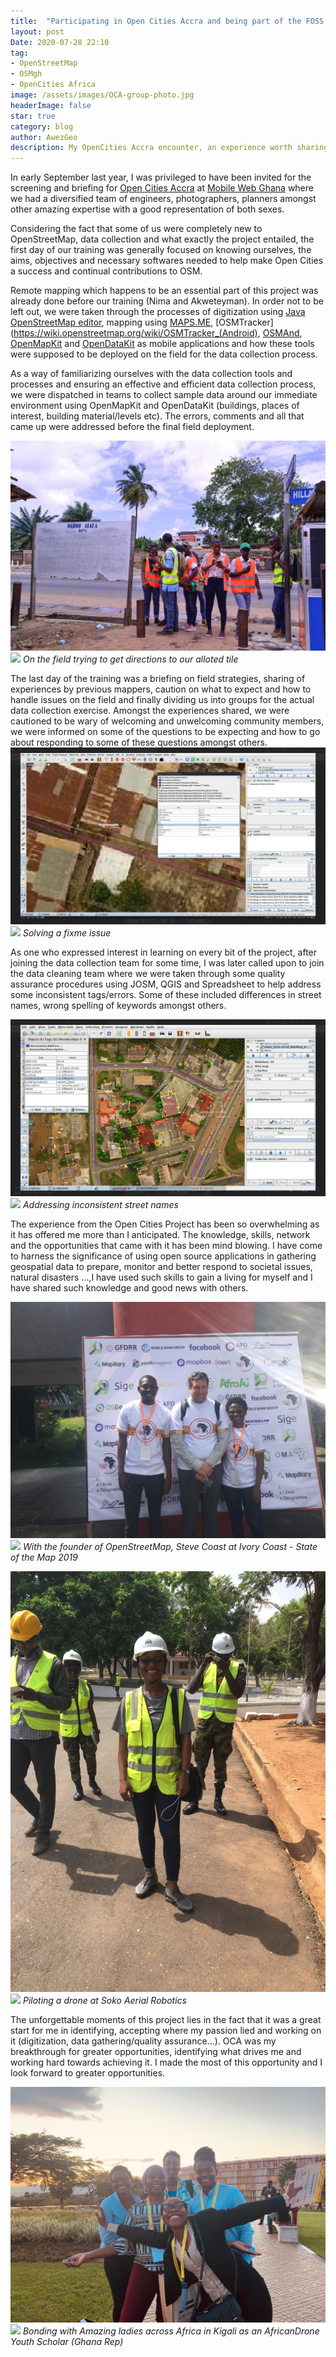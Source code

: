 ```yaml
---
title:  "Participating in Open Cities Accra and being part of the FOSS community"
layout: post
Date: 2020-07-28 22:10
tag: 
- OpenStreetMap
- OSMgh
- OpenCities Africa
image: /assets/images/OCA-group-photo.jpg
headerImage: false
star: true
category: blog
author: AwezGeo
description: My OpenCities Accra encounter, an experience worth sharing
---
```


In early September last year, I was privileged to have been invited for the screening and briefing for [Open Cities Accra](https://opencitiesproject.org/accra/) at [Mobile Web Ghana](https://mobilewebghana.org) where we had a diversified team of engineers, photographers, planners amongst other amazing expertise with a good representation of both sexes.

Considering the fact that some of us were completely new to OpenStreetMap, data collection and what exactly the project entailed,  the first day of our training was generally focused on knowing ourselves, the aims, objectives and necessary softwares needed to help make Open Cities a success and continual contributions to OSM.

Remote mapping which happens to be an essential part of this project was already done before our training (Nima and Akweteyman). In order not to be left out, we were taken through the processes of digitization using [Java OpenStreetMap editor](https://josm.openstreetmap.de/),  mapping using [MAPS.ME](https://maps.me/#gsc.tab), [OSMTracker](https://wiki.openstreetmap.org/wiki/OSMTracker_(Android), [OSMAnd](https://osmand.net), [OpenMapKit](http://openmapkit.org/) and [OpenDataKit](https://opendatakit.org/) as mobile applications and how these tools were supposed to be deployed on the field for the data collection process.

As a way of familiarizing ourselves with the data collection tools and processes and ensuring an effective and efficient data collection process, we were dispatched in teams to collect sample data around our immediate environment using OpenMapKit and OpenDataKit (buildings, places of interest, building material/levels etc). The errors, comments and all that came up were addressed before the final field deployment.

![](/assets/images/field-day.jpg)
<img class="image" src= "(/assets/images/field-day.jpg)">
*On the field trying to get directions to our alloted tile*

The last day of the training was a briefing on field strategies, sharing of experiences by previous mappers, caution on what to expect and how to handle issues on the field and finally dividing us into groups for the actual data collection exercise. Amongst the experiences shared, we were cautioned to be wary of welcoming and unwelcoming community members, we were informed on some of the questions to be expecting and how to go about responding to some of these questions amongst others.                                                                                                        
![](/assets/images/addressing-a-fixme.png)
<img class="image" src= "(/assets/images/addressing-a-fixme.png)">
*Solving a fixme issue*                    

As one who expressed interest in learning on every bit of the project, after joining the data collection team for some time, I was later called upon to join the data cleaning team where we were taken through some quality assurance procedures using JOSM, QGIS and Spreadsheet to help address some inconsistent tags/errors.  Some of these included differences in street names, wrong spelling of keywords amongst others.


![](/assets/images/verifying-street-names-from-one-of-the-mappers.png)
<img class="image" src= "(/assets/images/verifying-street-names-from-one-of-the-mappers)">
*Addressing inconsistent street names*

The experience from the Open Cities Project has been so overwhelming as it has offered me more than I anticipated. The knowledge, skills, network and the opportunities that came with it has been mind blowing.  I have come to harness the significance of using open source applications in gathering geospatial data to prepare, monitor and better respond to societal issues, natural disasters …,I have used such skills to gain a living for myself and I have shared such knowledge and good news with others. 

![](/assets/images/state-of-the-map-africa-2018.jpeg)
<img class="image" src= "(/assets/images/state-of-the-map-africa-2018.jpeg)">
*With the founder of OpenStreetMap, Steve Coast at Ivory Coast - State of the Map 2019*

![](/assets/images/drone-piloting-training-soko.jpeg)
<img class="image" src= "(/assets/images/drone-piloting-training-soko.jpeg)">
 *Piloting a drone at Soko Aerial Robotics*

The unforgettable moments of this project lies in the fact that it was a great start for me in identifying, accepting where my passion lied and working on it (digitization, data gathering/quality assurance…). OCA was my breakthrough for greater opportunities, identifying what drives me and working hard towards achieving it. I made the most of this opportunity and I look forward to greater opportunities.

![](/assets/images/africandroneforum-2020.jpeg)
<img class="image" src= "(/assets/images/africandroneforum-2020.jpeg)">
 *Bonding with Amazing ladies across Africa in Kigali as an AfricanDrone Youth Scholar (Ghana Rep)*

